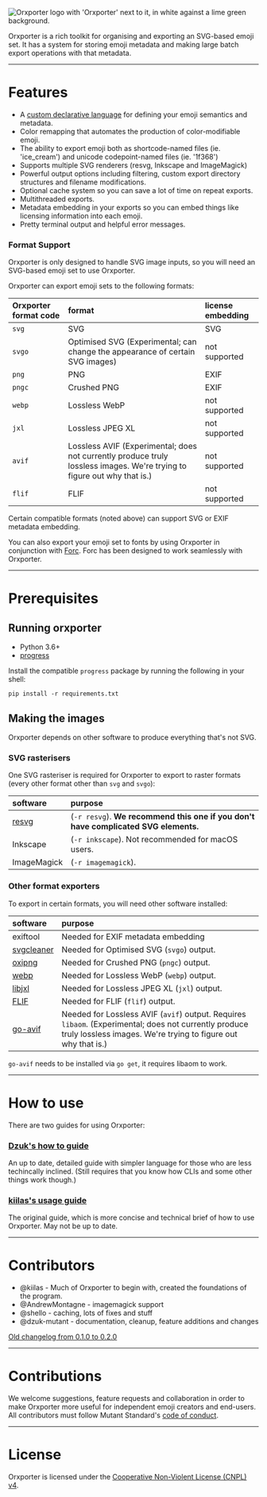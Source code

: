 ![Orxporter logo with 'Orxporter' next to it, in white against a lime green background.](orxporter_logo.png)

Orxporter is a rich toolkit for organising and exporting an SVG-based emoji set.
It has a system for storing emoji metadata and making large batch export operations
with that metadata.

---

# Features

- A [custom declarative language](docs/dzuk/orx.md) for defining your emoji semantics and metadata.
- Color remapping that automates the production of color-modifiable emoji.
- The ability to export emoji both as shortcode-named files (ie. 'ice_cream') and unicode codepoint-named files (ie. '1f368')
- Supports multiple SVG renderers (resvg, Inkscape and ImageMagick)
- Powerful output options including filtering, custom export directory structures and filename modifications.
- Optional cache system so you can save a lot of time on repeat exports.
- Multithreaded exports.
- Metadata embedding in your exports so you can embed things like licensing information into each emoji.
- Pretty terminal output and helpful error messages.


### Format Support
Orxporter is only designed to handle SVG image inputs, so you will need an SVG-based emoji set to use Orxporter.

Orxporter can export emoji sets to the following formats:

| Orxporter format code | format | license embedding |
| :--    | :--                                  | :--- |
| `svg`  | SVG                                  | SVG <metadata> |
| `svgo` | Optimised SVG (Experimental; can change the appearance of certain SVG images)         | not supported |
| `png`  | PNG                                  | EXIF |
| `pngc` | Crushed PNG                          | EXIF |
| `webp` | Lossless WebP                        | not supported |
| `jxl`  | Lossless JPEG XL                     | not supported |
| `avif` | Lossless AVIF (Experimental; does not currently produce truly lossless images. We're trying to figure out why that is.) | not supported |
| `flif` | FLIF                                 | not supported |

Certain compatible formats (noted above) can support SVG or EXIF metadata embedding.

You can also export your emoji set to fonts by using Orxporter in conjunction with [Forc](https://github.com/mutantstandard/forc). Forc has been designed to work seamlessly with Orxporter.



---

# Prerequisites

## Running orxporter
- Python 3.6+
- [progress](https://github.com/verigak/progress)

Install the compatible `progress` package by running the following in your shell:

```
pip install -r requirements.txt
```

## Making the images
Orxporter depends on other software to produce everything that's not SVG.

### SVG rasterisers
One SVG rasteriser is required for Orxporter to export to raster formats (every other format other than `svg` and `svgo`):

| software | purpose |
| :--    | :-- |
| [resvg](https://github.com/RazrFalcon/resvg) | (`-r resvg`). **We recommend this one if you don't have complicated SVG elements.** |
| Inkscape | (`-r inkscape`). Not recommended for macOS users. |
| ImageMagick  | (`-r imagemagick`). |


### Other format exporters
To export in certain formats, you will need other software installed:

| software | purpose |
| :--    | :-- |
| exiftool | Needed for EXIF metadata embedding |
| [svgcleaner](https://github.com/RazrFalcon/svgcleaner) | Needed for Optimised SVG (`svgo`) output. |
| [oxipng](https://github.com/shssoichiro/oxipng) | Needed for Crushed PNG (`pngc`) output. |
| [webp](https://developers.google.com/speed/webp/docs/precompiled) | Needed for Lossless WebP (`webp`) output. |
| [libjxl](https://github.com/libjxl/libjxl) | Needed for Lossless JPEG XL (`jxl`) output. |
| [FLIF](https://github.com/FLIF-hub/FLIF) | Needed for FLIF (`flif`) output. |
| [go-avif](https://github.com/Kagami/go-avif) | Needed for Lossless AVIF (`avif`) output. Requires `libaom`. (Experimental; does not currently produce truly lossless images. We're trying to figure out why that is.) |


`go-avif` needs to be installed via `go get`, it requires libaom to work.

---

# How to use

There are two guides for using Orxporter:

### [Dzuk's how to guide](docs/dzuk/howto.md)

An up to date, detailed guide with simpler language for those who are less techincally inclined. (Still requires that you know how CLIs and some other things work though.)

### [kiilas's usage guide](docs/kiilas/usage.md)

The original guide, which is more concise and technical brief of how to use Orxporter. May not be up to date.



---

# Contributors

* @kiilas - Much of Orxporter to begin with, created the foundations of the program.
* @AndrewMontagne - imagemagick support
* @shello - caching, lots of fixes and stuff
* @dzuk-mutant - documentation, cleanup, feature additions and changes

[Old changelog from 0.1.0 to 0.2.0](docs/old_changelog.md)


---

# Contributions

We welcome suggestions, feature requests and collaboration in order to make
Orxporter more useful for independent emoji creators and end-users. All contributors must follow
Mutant Standard's [code of conduct](docs/code_of_conduct.md).

---

# License

Orxporter is licensed under the [Cooperative Non-Violent License (CNPL) v4](license.txt).
